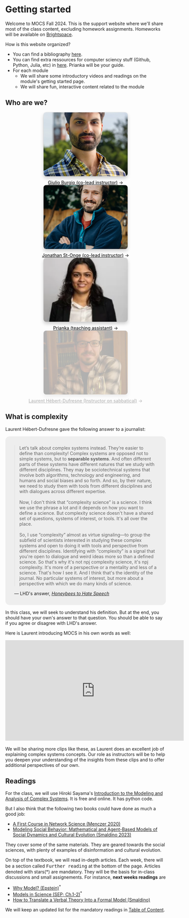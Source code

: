 # Getting started

Welcome to MOCS Fall 2024. This is the support website where we'll share most of the class content, excluding homework assignments. Homeworks will be available on [Brightspace](https://brightspace.uvm.edu/d2l/login).

How is this website organized?

- You can find a bibliography [here](./refs). 
- You can find extra ressources for computer sciency stuff (Github, Python, Julia, etc) in [here](./extra-ressources). Prianka will be your guide.
- For each module
    - We will share some introductory videos and readings on the module's getting started page.
    - We will share fun, interactive content related to the module

## Who are we?

<div class="gallery grid grid-cols-4" style="grid-auto-rows;">
    <a href="htttps://socks.w3.uvm.edu/socks/node/38?rnd=0.1937717982807522#giulioburgio" target="_blank">
        <picture>
            <source srcset="./assets/Giulio.webp" media="(prefers-color-scheme: dark)">
            <img src="./assets/Giulio.webp">
        </picture>
        <div class="small arrow">Giulio Burgio (co-lead instructor)</div>
    </a>
    <a href="https://jstonge.vercel.app/" target="_blank">
        <picture>
            <source srcset="./assets/jso.webp" media="(prefers-color-scheme: dark)">
            <img src="./assets/jso.webp">
        </picture>
        <div class="small arrow">Jonathan St-Onge (co-lead instructor)</div>
    </a>
    <a href="https://www.linkedin.com/in/prianka-bhattacharjee-bb7a69109/" target="_blank">
        <picture>
            <source srcset="./assets/prianka.webp" media="(prefers-color-scheme: dark)">
            <img src="./assets/prianka.webp">
        </picture>
        <div class="small arrow">Prianka (teaching assistant)</div>
    </a>
    <a href="http://laurenthebertdufresne.github.io/" target="_blank">
        <picture>
            <source srcset="./assets/lhd.webp" media="(prefers-color-scheme: dark)">
            <img style="opacity: 0.3;" src="./assets/lhd.webp">
        </picture>
        <div style="opacity: 0.3;" class="small arrow">Laurent Hébert-Dufresne (Instructor on sabbatical)</div>
    </a>
</div>

## What is complexity

Laurent Hébert-Dufresne gave the following answer to a journalist:

<figure class="quote">
  <blockquote>
    Let’s talk about complex systems instead. They’re easier to define than complexity! Complex systems are opposed not to simple systems, but to <strong>separable systems</strong>. And often different parts of these systems have different natures that we study with different disciplines. They may be sociotechnical systems that involve both algorithms, technology and engineering, and humans and social biases and so forth. And so, by their nature, we need to study them with tools from different disciplines and with dialogues across different expertise.
    <br><br>
    Now, I don't think that “complexity science” is a science. I think we use the phrase a lot and it depends on how you want to define a science. But complexity science doesn't have a shared set of questions, systems of interest, or tools. It's all over the place.
    <br><br>
    So, I use “complexity” almost as virtue signaling—to group the subfield of scientists interested in studying these complex systems and open to doing it with tools and perspective from different disciplines. Identifying with “complexity” is a signal that you're open to dialogue and weird ideas more so than a defined science. So that's why it's not npj complexity science, it's npj complexity. It's more of a perspective or a mentality and less of a science. That's how I see it. And I think that's the identity of the journal. No particular systems of interest, but more about a perspective with which we do many kinds of science.
  </blockquote>
  <figcaption>
    &mdash; LHD's answer, <cite><a href="https://www.uvm.edu/news/story/honeybees-hate-speech">Honeybees to Hate Speech</a></cite>  </figcaption>
</figure>

In this class, we will seek to understand his definition. But at the end, you should have your own's answer to that question. You should be able to say if you agree or disagree with LHD's answer.

Here is Laurent introducing MOCS in his own words as well:

<iframe src="https://streaming.uvm.edu/embed/49955/" width="560" height="315" frameborder="0" allowfullscreen></iframe>

We will be sharing more clips like these, as Laurent does an excellent job of explaining complex systems concepts. Our role as instructors will be to help you deepen your understanding of the insights from these clips and to offer additional perspectives of our own.

## Readings

For the class, we will use Hiroki Sayama's [Introduction to the Modeling and Analysis of Complex Systems](https://math.libretexts.org/Bookshelves/Scientific_Computing_Simulations_and_Modeling/Introduction_to_the_Modeling_and_Analysis_of_Complex_Systems_(Sayama)). It is free and online. It has python code. 

But I also think that the following two books could have done as much a good job:
    
- [A First Course in Network Science (Menczer 2020)](https://www.cambridge.org/highereducation/books/first-course-in-network-science/EE22722F27519D8BB1443C7225C57BAF#overview)
- [ Modeling Social Behavior: Mathematical and Agent-Based Models of Social Dynamics and Cultural Evolution (Smaldino 2023)](https://press.princeton.edu/books/paperback/9780691224145/modeling-social-behavior?srsltid=AfmBOorePduR0U08FlRogK-f7wGabiko62RAu8iX6knapk_xWLGUw9jE)

They cover some of the same materials. They are geared towards the social sciences, with plenty of examples of disinformation and cultural evolution.

On top of the textbook, we will read in-depth articles. Each week, there will be a section called <big>`Further reading`</big> at the bottom of the page. Articles denoted with stars(*) are mandatory. They will be the basis for in-class discussions and small assignements. For instance, **next weeks readings** are

 - [Why Model? (Epstein)](https://www.cs.unm.edu/~joel/cs4all/WhyModel.pdf)<sup>*</sup>
 - [Models in Science (SEP; Ch.1-2)](https://plato.stanford.edu/entries/models-science/)<sup>*</sup>
 - [How to Translate a Verbal Theory Into a Formal Model (Smaldino)](https://www2.psych.ubc.ca/~schaller/528Readings/Smaldino2020.pdf)

We will keep an updated list for the mandatory readings in [Table of Content](./toc).

<!-- ## About ChatGPT

What is fun about ChatGPT is that it gives likable answers that seem right but are often wrong in nuanced ways. As part of becoming modelers, you will learn to recognize those mistakes.  -->

<style>

    .quote {
        margin: 0;
        background: #eee;
        padding: 1em;
        border-radius: 1em;
    }
    
    .quote figcaption,
    .quote blockquote {
        margin: 1em;
    }

    /* Gallery */

    .gallery {
        max-width: calc(1200px + 2rem);
    }

    .gallery a {
        display: flex;
        flex-direction: column;
        align-items: center;
        gap: 0.5rem;
    }

    .gallery img {
        width: 100%; /* Ensures the image takes up the full width of the container */
        height: 200px; /* Sets a fixed height for all images */
        object-fit: cover; /* Maintains aspect ratio while ensuring the image covers the entire area */
        border-radius: 8px;
        box-shadow: 0 0 0 0.75px rgba(128, 128, 128, 0.2), 0 6px 12px 0 rgba(0, 0, 0, 0.2);
        aspect-ratio: 2500 / 1900; /* Can be removed if you're using fixed dimensions */
    }

@media (prefers-color-scheme: dark) {
    .gallery img {
        box-shadow: 0 0 0 0.75px rgba(128, 128, 128, 0.2), 0 6px 12px 0 rgba(0, 0, 0, 0.4);
        }
    }
    .gallery a:not(:hover, :focus) {
        color: var(--theme-foreground-muted);
    }

    .gallery a:hover img,
    .gallery a:focus img {
        box-shadow: 0 0 0 0.75px var(--theme-foreground-focus), 0 6px 12px 0 rgba(0, 0, 0, 0.2);
    }

    .gallery figcaption {
        font-size: 12px;
        color: inherit;
    }

    .arrow {
        font-weight: 500;
    }

    .arrow::after {
        content: "→";
        display: inline-block;
        margin-left: 0.25rem;
    }

</style>